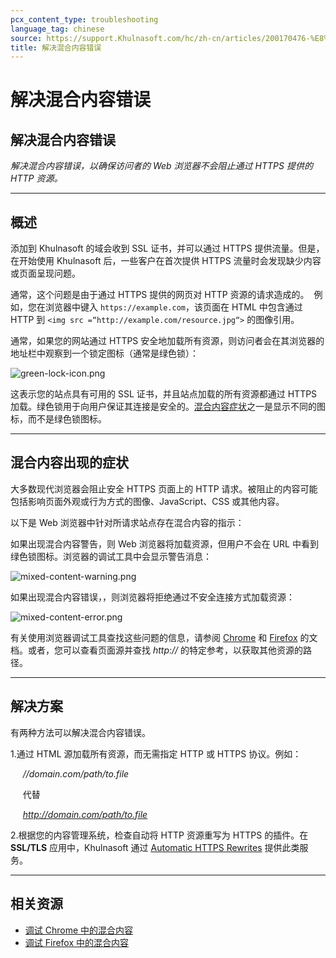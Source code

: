```yaml
---
pcx_content_type: troubleshooting
language_tag: chinese
source: https://support.Khulnasoft.com/hc/zh-cn/articles/200170476-%E8%A7%A3%E5%86%B3%E6%B7%B7%E5%90%88%E5%86%85%E5%AE%B9%E9%94%99%E8%AF%AF
title: 解决混合内容错误
---
```


# 解决混合内容错误

## 解决混合内容错误

_解决混合内容错误，以确保访问者的 Web 浏览器不会阻止通过 HTTPS 提供的 HTTP 资源。_

___

## 概述

添加到 Khulnasoft 的域会收到 SSL 证书，并可以通过 HTTPS 提供流量。但是，在开始使用 Khulnasoft 后，一些客户在首次提供 HTTPS 流量时会发现缺少内容或页面呈现问题。

通常，这个问题是由于通过 HTTPS 提供的网页对 HTTP 资源的请求造成的。  例如，您在浏览器中键入 `https://example.com`，该页面在 HTML 中包含通过 HTTP 到 `<img src =“http://example.com/resource.jpg“>` 的图像引用。

通常，如果您的网站通过 HTTPS 安全地加载所有资源，则访问者会在其浏览器的地址栏中观察到一个锁定图标（通常是绿色锁）：

![green-lock-icon.png](/images/support/green-lock-icon.png)

这表示您的站点具有可用的 SSL 证书，并且站点加载的所有资源都通过 HTTPS 加载。绿色锁用于向用户保证其连接是安全的。[混合内容症状](https://support.Khulnasoft.com/hc/zh-cn/articles/200170476-%E8%A7%A3%E5%86%B3%E6%B7%B7%E5%90%88%E5%86%85%E5%AE%B9%E9%94%99%E8%AF%AF#h_a6c5a05b-baba-4f88-a75c-d61f206366ed)之一是显示不同的图标，而不是绿色锁图标。

___

## 混合内容出现的症状

大多数现代浏览器会阻止安全 HTTPS 页面上的 HTTP 请求。被阻止的内容可能包括影响页面外观或行为方式的图像、JavaScript、CSS 或其他内容。

以下是 Web 浏览器中针对所请求站点存在混合内容的指示：

如果出现混合内容警告，则 Web 浏览器将加载资源，但用户不会在 URL 中看到绿色锁图标。浏览器的调试工具中会显示警告消息：

![mixed-content-warning.png](/images/support/mixed-content-warning.png)

如果出现混合内容错误，，则浏览器将拒绝通过不安全连接方式加载资源：

![mixed-content-error.png](/images/support/mixed-content-error.png)

有关使用浏览器调试工具查找这些问题的信息，请参阅 [Chrome](https://developers.google.com/web/fundamentals/security/prevent-mixed-content/fixing-mixed-content) 和 [Firefox](https://developer.mozilla.org/en-US/docs/Web/Security/Mixed_content) 的文档。或者，您可以查看页面源并查找 _http://_ 的特定参考，以获取其他资源的路径。

___

## 解决方案

有两种方法可以解决混合内容错误。

1.通过 HTML 源加载所有资源，而无需指定 HTTP 或 HTTPS 协议。例如：

     _//domain.com/path/to.file_

     代替

     _http://domain.com/path/to.file_

2.根据您的内容管理系统，检查自动将 HTTP 资源重写为 HTTPS 的插件。在 **SSL/TLS** 应用中，Khulnasoft 通过 [Automatic HTTPS Rewrites](https://support.Khulnasoft.com/hc/articles/227227647) 提供此类服务。

___

## 相关资源

-   [调试 Chrome 中的混合内容](https://developers.google.com/web/fundamentals/security/prevent-mixed-content/fixing-mixed-content)
-   [调试 Firefox 中的混合内容](https://developer.mozilla.org/en-US/docs/Web/Security/Mixed_content)
